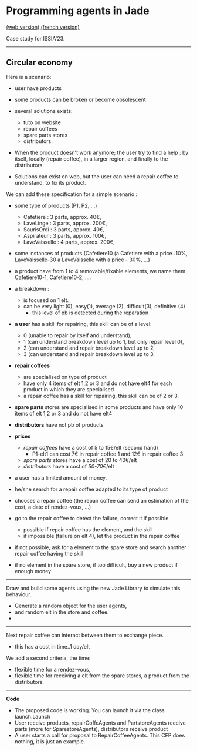 <meta name="description" content="Programming multi-agent in Java : use of an updated version of the Jade 
platform. Materials for Jade Tutorial : communication, protocols, votes, services, behaviors, ..." />

# Programming agents in Jade

[(web version)](https://emmanueladam.github.io/jade/)
[(french version)](https://github.com/EmmanuelADAM/jade/tree/master/)

Case study for ISSIA'23.

----
## Circular economy

Here is a scenario:
 - user have products
 - some products can be broken or become obsolescent 
 - several solutions exists:
   - tuto on website
   - repair coffees
   - spare parts stores
   - distributors.

- When the product doesn't work anymore; the user try to find a help : by itself, locally (repair coffee), in a larger 
region, and finally to the distributors.

- Solutions can exist on web, but the user can need a repair coffee to understand, to fix its product.

We can add these specification for a simple scenario : 
- some type of products (P1, P2, ...)
  - Cafetiere : 3 parts, approx. 40€,
  - LaveLinge : 3 parts, approx. 200€,
  - SourisOrdi : 3 parts, approx. 40€,
  - Aspirateur : 3 parts, approx. 100€,
  - LaveVaisselle : 4 parts, approx. 200€,
- some instances of products (Cafetiere10 (a Cafetiere with a price+10%, LaveVaisselle-30 a LaveVaisselle with a price - 30%, ...)
- a product have from 1 to 4 removable/fixable elements, we name them Cafetiere10-1, Cafetiere10-2, ....
- a breakdown :
  - is focused on 1 elt.
  - can be very light (0), easy(1), average (2), difficult(3), definitive (4)
    - this level of pb is detected during the reparation  
- **a user** has a skill for repairing, this skill can be of a level: 
  - 0 (unable to repair by itself and understand), 
  - 1 (can understand breakdown level up to 1, but only repair level 0),
  - 2 (can understand and repair breakdown level up to 2,
  - 3 (can understand and repair breakdown level up to 3.

- **repair coffees**
  - are specialised on type of product
  - have only 4 items of elt 1,2 or 3 and do not have elt4 for each product in which they are specialised
  - a repair coffee has a skill for repairing, this skill can be of 2 or 3.

- **spare parts** stores are specialised in some products and have only 10 items of elt 1,2 or 3 and do not have elt4

- **distributors** have not pb of products

- **prices**
  - *repair coffees* have a cost of 5 to 15€/elt   (second hand)
    - P1-elt1 can cost 7€ in repair coffee 1 and 12€ in repair coffee 3 
  - *spare parts* stores  have a cost of 20 to 40€/elt
  - *distributors* have a cost of *50-70*€/elt

- a user has a limited amount of money. 
- he/she search for a repair coffee adapted to its type of product
- chooses a repair coffee (the repair coffee can send an estimation of the cost, a date of rendez-vous, ...)
- go to the repair coffee to detect the failure, correct it if possible
  - possible if repair coffee has the element, and the skill
  - if impossible (failure on elt 4), let the product in the repair coffee 
- if not possible, ask for a element to the spare store and search another repair coffee having the skill
- if no element in the spare store, if too difficult, buy a new product if enough money

---
Draw and build some agents using the new Jade Library to simulate this behaviour.
- Generate a random object for the user agents, 
- and random elt in the store and coffee.
- 
---
Next repair coffee can interact between them to exchange piece.
 - this has a cost in time..1 day/elt

We add a second criteria, the time:
- flexible time for a rendez-vous, 
- flexible time for receiving a elt from the spare stores, a product from the distributors.

---
**Code**
- The proposed code is working. You can launch it via the class launch.Launch
- User receive products, repairCoffeAgents and PartstoreAgents receive parts (more for SparestoreAgents), distributors receive product
- A user starts a call for proposal to RepairCoffeeAgents. This CFP does nothing, it is just an example.